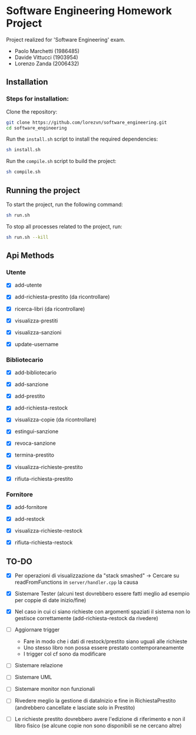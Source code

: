 # Software Engineering Homework Project

Project realized for 'Software Engineering' exam.

- Paolo Marchetti (1986485)
- Davide Vittucci (1903954)
- Lorenzo Zanda (2006432)

## Installation
### Steps for installation:

Clone the repository:
```sh
git clone https://github.com/lorezvn/software_engineering.git
cd software_engineering
```

Run the `install.sh` script to install the required dependencies:
```sh
sh install.sh
```
Run the `compile.sh` script to build the project:
```sh
sh compile.sh
```

## Running the project

To start the project, run the following command:
```sh
sh run.sh
```

To stop all processes related to the project, run:
```sh
sh run.sh --kill
```

## Api Methods


### Utente
- [x] add-utente
- [x] add-richiesta-prestito (da ricontrollare)
- [x] ricerca-libri (da ricontrollare)
- [x] visualizza-prestiti 
- [x] visualizza-sanzioni 
- [x] update-username


### Bibliotecario
- [x] add-bibliotecario
- [x] add-sanzione 
- [x] add-prestito
- [x] add-richiesta-restock
- [x] visualizza-copie (da ricontrollare)
- [x] estingui-sanzione
- [x] revoca-sanzione
- [x] termina-prestito
- [x] visualizza-richieste-prestito
- [x] rifiuta-richiesta-prestito


### Fornitore
- [x] add-fornitore
- [x] add-restock
- [x] visualizza-richieste-restock
- [x] rifiuta-richiesta-restock


## TO-DO
- [x] Per operazioni di visualizzazione da "stack smashed" -> Cercare su readFromFunctions in `server/handler.cpp` la causa
- [x] Sistemare Tester (alcuni test dovrebbero essere fatti meglio ad esempio per coppie di date inizio/fine)
- [x] Nel caso in cui ci siano richieste con argomenti spaziati il sistema non lo gestisce correttamente (add-richiesta-restock da rivedere)
- [ ] Aggiornare trigger 
    *   Fare in modo che i dati di restock/prestito siano uguali alle richieste
    *   Uno stesso libro non possa essere prestato contemporaneamente
    *   I trigger col cf sono da modificare
- [ ] Sistemare relazione
- [ ] Sistemare UML 
- [ ] Sistemare monitor non funzionali
- [ ] Rivedere meglio la gestione di dataInizio e fine in RichiestaPrestito (andrebbero cancellate e lasciate solo in Prestito)
- [ ] Le richieste prestito dovrebbero avere l'edizione di riferimento e non il libro fisico (se alcune copie non sono disponibili se ne cercano altre)

